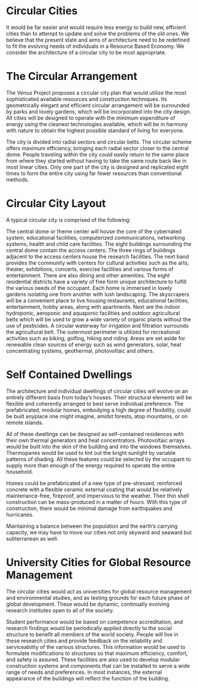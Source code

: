 # Circular Cities
It would be far easier and would require less energy to build new, efficient cities than to attempt to update and solve the problems of the old ones. We believe that the present state and aims of architecture need to be redefined to fit the evolving needs of individuals in a Resource Based Economy. We consider the architecture of a circular city to be most appropriate.

# The Circular Arrangement
The Venus Project proposes a circular city plan that would utilize the most sophisticated available resources and construction techniques. Its geometrically elegant and efficient circular arrangement will be surrounded by parks and lovely gardens, which will be incorporated into the city design. All cities will be designed to operate with the minimum expenditure of energy using the cleanest technologies available, which will be in harmony with nature to obtain the highest possible standard of living for everyone.

The city is divided into radial sectors and circular belts. The circular scheme offers maximum efficiency, bringing each radial sector closer to the central dome. People traveling within the city could easily return to the same place from where they started without having to take the same route back like in most linear cities. Only one part of the city is designed and replicated eight times to form the entire city using far fewer resources than conventional methods.

# Circular City Layout
A typical circular city is comprised of the following:

The central dome or theme center will house the core of the cybernated system, educational facilities, computerized communications, networking systems, health and child care facilities.
The eight buildings surrounding the central dome contain the access centers.
The three rings of buildings adjacent to the access centers house the research facilities.
The next band provides the community with centers for cultural activities such as the arts, theater, exhibitions, concerts, exercise facilities and various forms of entertainment. There are also dining and other amenities.
The eight residential districts have a variety of free form unique architecture to fulfill the various needs of the occupant. Each home is immersed in lovely gardens isolating one from another with lush landscaping.
The skyscrapers will be a convenient place to live housing restaurants, educational facilities, entertainment, hobby areas, along with apartments.
Next are the indoor hydroponic, aeroponic and aquaponic facilities and outdoor agricultural belts which will be used to grow a wide variety of organic plants without the use of pesticides.
A circular waterway for irrigation and filtration surrounds the agricultural belt.
The outermost perimeter is utilized for recreational activities such as biking, golfing, hiking and riding. Areas are set aside for renewable clean sources of energy such as wind generators, solar, heat concentrating systems, geothermal, photovoltaic and others.
# Self Contained Dwellings
The architecture and individual dwellings of circular cities will evolve on an entirely different basis from today’s houses. Their structural elements will be flexible and coherently arranged to best serve individual preference. The prefabricated, modular homes, embodying a high degree of flexibility, could be built anyplace one might imagine, amidst forests, atop mountains, or on remote islands.


All of these dwellings can be designed as self-contained residences with their own thermal generators and heat concentrators. Photovoltaic arrays would be built into the skin of the building and into the windows themselves. Thermopanes would be used to tint out the bright sunlight by variable patterns of shading. All these features could be selected by the occupant to supply more than enough of the energy required to operate the entire household.

Homes could be prefabricated of a new type of pre-stressed, reinforced concrete with a flexible ceramic external coating that would be relatively maintenance-free, fireproof, and impervious to the weather. Their thin shell construction can be mass-produced in a matter of hours. With this type of construction, there would be minimal damage from earthquakes and hurricanes.


Maintaining a balance between the population and the earth’s carrying capacity, we may have to move our cities not only skyward and seaward but subterranean as well.

# University Cities for Global Resource Management
The circular cities would act as universities for global resource management and environmental studies, and as testing grounds for each future phase of global development. These would be dynamic, continually evolving research institutes open to all of the society.

Student performance would be based on competence accreditation, and research findings would be periodically applied directly to the social structure to benefit all members of the world society. People will live in these research cities and provide feedback on the reliability and serviceability of the various structures. This information would be used to formulate modifications to structures so that maximum efficiency, comfort, and safety is assured. These facilities are also used to develop modular construction systems and components that can be installed to serve a wide range of needs and preferences. In most instances, the external appearance of the buildings will reflect the function of the building.